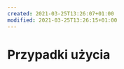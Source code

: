 ```yaml
---
created: 2021-03-25T13:26:07+01:00
modified: 2021-03-25T13:26:15+01:00
---
```


# Przypadki użycia

